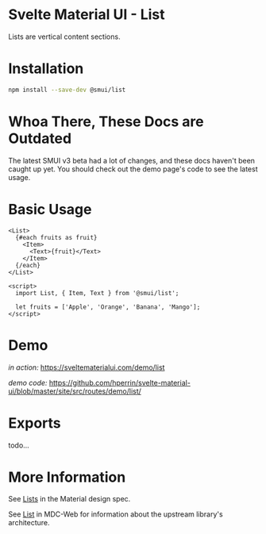 # Svelte Material UI - List

Lists are vertical content sections.

# Installation

```sh
npm install --save-dev @smui/list
```

# Whoa There, These Docs are Outdated

The latest SMUI v3 beta had a lot of changes, and these docs haven't been caught up yet. You should check out the demo page's code to see the latest usage.

# Basic Usage

```svelte
<List>
  {#each fruits as fruit}
    <Item>
      <Text>{fruit}</Text>
    </Item>
  {/each}
</List>

<script>
  import List, { Item, Text } from '@smui/list';

  let fruits = ['Apple', 'Orange', 'Banana', 'Mango'];
</script>
```

# Demo

_in action:_ https://sveltematerialui.com/demo/list

_demo code:_ https://github.com/hperrin/svelte-material-ui/blob/master/site/src/routes/demo/list/

# Exports

todo...

# More Information

See [Lists](https://material.io/components/lists) in the Material design spec.

See [List](https://github.com/material-components/material-components-web/tree/v10.0.0/packages/mdc-list) in MDC-Web for information about the upstream library's architecture.
